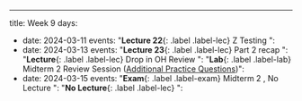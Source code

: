 ---
title: Week 9
days:
  - date: 2024-03-11
    events:
      "**Lecture 22**{: .label .label-lec} Z Testing ":
  - date: 2024-03-13
    events:
      "**Lecture 23**{: .label .label-lec} Part 2 recap ":
      "**Lecture**{: .label .label-lec} Drop in OH Review ":
      "**Lab**{: .label .label-lab} Midterm 2 Review Session ([Additional Practice Questions](https://ph142-ucb.github.io/sp24/src/additional-mt2-practice.pdf))":
  - date: 2024-03-15
    events:
      "**Exam**{: .label .label-exam} Midterm 2 , No Lecture ":
      "**No Lecture**{: .label .label-lec} ":

